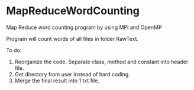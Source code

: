 # MapReduceWordCounting
Map Reduce word counting program by using MPI and OpenMP

Program will count words of all files in folder RawText.

To do:
  1. Reorganize the code. Separate class, method and constant into header file.
  2. Get directory from user instead of hard coding.
  3. Merge the final result into 1 txt file.
